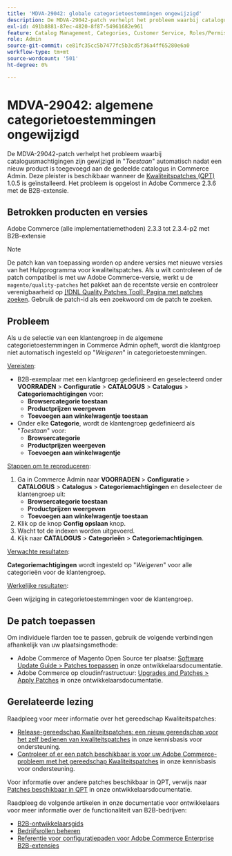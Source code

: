 ```yaml
---
title: 'MDVA-29042: globale categorietoestemmingen ongewijzigd'
description: De MDVA-29042-patch verhelpt het probleem waarbij catalogusmachtigingen automatisch werden gewijzigd in "*Allow*" nadat een nieuw product aan de gedeelde catalogus in Commerce Admin was toegevoegd. Deze patch is beschikbaar wanneer [Quality Patches Tool (QPT)] (/help/announcements/adobe-commerce-announcements/magento-quality-patches-released-new-tool-to-self-serve-quality-patches.md) 1.0.5 is geïnstalleerd. Het probleem is opgelost in Adobe Commerce 2.3.6 met de B2B-extensie.
exl-id: 491b8881-87ec-4820-8f87-54961682e961
feature: Catalog Management, Categories, Customer Service, Roles/Permissions
role: Admin
source-git-commit: ce81fc35cc5b7477fc5b3cd5f36a4ff65280e6a0
workflow-type: tm+mt
source-wordcount: '501'
ht-degree: 0%

---
```


# MDVA-29042: algemene categorietoestemmingen ongewijzigd

De MDVA-29042-patch verhelpt het probleem waarbij catalogusmachtigingen zijn gewijzigd in &quot;*Toestaan*&quot; automatisch nadat een nieuw product is toegevoegd aan de gedeelde catalogus in Commerce Admin. Deze pleister is beschikbaar wanneer de [Kwaliteitspatches (QPT)](/help/announcements/adobe-commerce-announcements/magento-quality-patches-released-new-tool-to-self-serve-quality-patches.md) 1.0.5 is geïnstalleerd. Het probleem is opgelost in Adobe Commerce 2.3.6 met de B2B-extensie.

## Betrokken producten en versies

Adobe Commerce (alle implementatiemethoden) 2.3.3 tot 2.3.4-p2 met B2B-extensie

>[!NOTE]
>
>De patch kan van toepassing worden op andere versies met nieuwe versies van het Hulpprogramma voor kwaliteitspatches. Als u wilt controleren of de patch compatibel is met uw Adobe Commerce-versie, werkt u de `magento/quality-patches` het pakket aan de recentste versie en controleer verenigbaarheid op [[!DNL Quality Patches Tool]: Pagina met patches zoeken](https://devdocs.magento.com/quality-patches/tool.html#patch-grid). Gebruik de patch-id als een zoekwoord om de patch te zoeken.

## Probleem

Als u de selectie van een klantengroep in de algemene categorietoestemmingen in Commerce Admin opheft, wordt die klantgroep niet automatisch ingesteld op &quot;*Weigeren*&quot; in categorietoestemmingen.

<u>Vereisten</u>:

* B2B-exemplaar met een klantgroep gedefinieerd en geselecteerd onder **VOORRADEN** > **Configuratie** > **CATALOGUS** > **Catalogus** > **Categoriemachtigingen** voor:
   * **Browsercategorie toestaan**
   * **Productprijzen weergeven**
   * **Toevoegen aan winkelwagentje toestaan**
* Onder elke **Categorie**, wordt de klantengroep gedefinieerd als &quot;*Toestaan*&quot; voor:
   * **Browsercategorie**
   * **Productprijzen weergeven**
   * **Toevoegen aan winkelwagentje**

<u>Stappen om te reproduceren</u>:

1. Ga in Commerce Admin naar **VOORRADEN** > **Configuratie** > **CATALOGUS** > **Catalogus** > **Categoriemachtigingen** en deselecteer de klantengroep uit:
   * **Browsercategorie toestaan**
   * **Productprijzen weergeven**
   * **Toevoegen aan winkelwagentje toestaan**
1. Klik op de knop **Config opslaan** knop.
1. Wacht tot de indexen worden uitgevoerd.
1. Kijk naar **CATALOGUS** > **Categorieën** > **Categoriemachtigingen**.

<u>Verwachte resultaten</u>:

**Categoriemachtigingen** wordt ingesteld op &quot;*Weigeren*&quot; voor alle categorieën voor de klantengroep.

<u>Werkelijke resultaten</u>:

Geen wijziging in categorietoestemmingen voor de klantengroep.

## De patch toepassen

Om individuele flarden toe te passen, gebruik de volgende verbindingen afhankelijk van uw plaatsingsmethode:

* Adobe Commerce of Magento Open Source ter plaatse: [Software Update Guide > Patches toepassen](https://devdocs.magento.com/guides/v2.4/comp-mgr/patching/mqp.html) in onze ontwikkelaarsdocumentatie.
* Adobe Commerce op cloudinfrastructuur: [Upgrades and Patches > Apply Patches](https://devdocs.magento.com/cloud/project/project-patch.html) in onze ontwikkelaarsdocumentatie.

## Gerelateerde lezing

Raadpleeg voor meer informatie over het gereedschap Kwaliteitspatches:

* [Release-gereedschap Kwaliteitspatches: een nieuw gereedschap voor het zelf bedienen van kwaliteitspatches](/help/announcements/adobe-commerce-announcements/magento-quality-patches-released-new-tool-to-self-serve-quality-patches.md) in onze kennisbasis voor ondersteuning.
* [Controleer of er een patch beschikbaar is voor uw Adobe Commerce-probleem met het gereedschap Kwaliteitspatches](/help/support-tools/patches-available-in-qpt-tool/check-patch-for-magento-issue-with-magento-quality-patches.md) in onze kennisbasis voor ondersteuning.

Voor informatie over andere patches beschikbaar in QPT, verwijs naar [Patches beschikbaar in QPT](https://devdocs.magento.com/quality-patches/tool.html#patch-grid) in onze ontwikkelaarsdocumentatie.

Raadpleeg de volgende artikelen in onze documentatie voor ontwikkelaars voor meer informatie over de functionaliteit van B2B-bedrijven:

* [B2B-ontwikkelaarsgids](https://devdocs.magento.com/guides/v2.4/b2b/bk-b2b.html)
* [Bedrijfsrollen beheren](https://devdocs.magento.com/guides/v2.4/b2b/roles.html)
* [Referentie voor configuratiepaden voor Adobe Commerce Enterprise B2B-extensies](https://devdocs.magento.com/guides/v2.4/config-guide/prod/config-reference-b2b.html)
